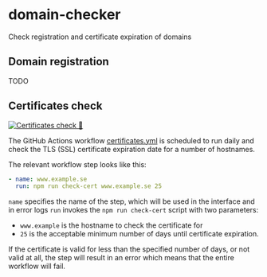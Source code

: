 # domain-checker

Check registration and certificate expiration of domains

## Domain registration

TODO

## Certificates check

[![Certificates check 🔐](https://github.com/kpalmvik/domain-checker/actions/workflows/certificates.yml/badge.svg)](https://github.com/kpalmvik/domain-checker/actions/workflows/certificates.yml)

The GitHub Actions workflow [certificates.yml](./.github/workflows/certificates.yml) is scheduled to run daily and check the TLS (SSL) certificate expiration date for a number of hostnames.

The relevant workflow step looks like this:

```yml
- name: www.example.se
  run: npm run check-cert www.example.se 25
```

`name` specifies the name of the step, which will be used in the interface and in error logs
`run` invokes the `npm run check-cert` script with two parameters:

- `www.example` is the hostname to check the certificate for
- `25` is the acceptable minimum number of days until certificate expiration.

If the certificate is valid for less than the specified number of days, or not valid at all, the step will result in an error which means that the entire workflow will fail.
